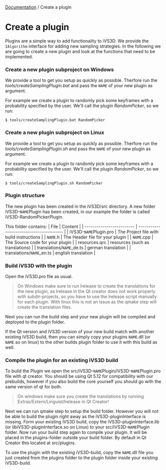 [Documentation](../README.md) / Create a plugin

# Create a plugin
Plugins are a simple way to add functionality to iVS3D. We provide the `IAlgorithm` interface for adding new sampling strategies. In the following we are going to create a new plugin and look at the functions that need to be implemented. 

### Create a new plugin subproject on Windows
We provide a tool to get you setup as quickly as possible. Therfore run the *tools/createSamplingPlugin.bat* and pass the `NAME` of your new plugin as argument.

For example we create a plugin to randomly pick some keyframes with a probability specified by the user. We'll call the plugin _RandomPicker_, so we run:

```shell session
$ tools/createSamplingPlugin.bat RandomPicker
```

### Create a new plugin subproject on Linux
We provide a tool to get you setup as quickly as possible. Therfore run the *tools/createSamplingPlugin.sh* and pass the `NAME` of your new plugin as argument.

For example we create a plugin to randomly pick some keyframes with a probability specified by the user. We'll call the plugin _RandomPicker_, so we run:

```shell session
$ tools/createSamplingPlugin.sh RandomPicker
```

### Plugin structure
The new plugin has been created in the iVS3D/src directory. A new folder iVS3D-`NAME`Plugin has been created, in our example the folder is called iVS3D-RandomPickerPlugin.

This folder contains:
| File                      | Content                                  |
| ------------------------- | ---------------------------------------- |
| iVS3D-`NAME`Plugin.pro    | The Project file with build instructions |
| `NAME`.h                  | The Header file for your plugin          |
| `NAME`.cpp                | The Source code for your plugin          |
| resources.qrc             | resources (such as translations)         |
| translations/`NAME`_de.ts | german translation                       |
| translations/`NAME`_en.ts | english translation                      |

### Build iVS3D with the plugin
Open the iVS3D.pro file as usual.
> On Windows make sure to run lrelease to create the translations for the new plugin, as lrelease in the Qt creator does not work properly with subdir-projects, so you have to use the lrelease script manually for each plugin. With linux this is not an issue as the qmake step will create the translation files.

Next you can run the build step and your new plugin will be compiled and deployed to the plugin folder.

If the Qt version and iVS3D version of your new build match with another existing iVS3D build, then you can simply copy your plugins `NAME`.dll (or `NAME`.so on linux) to the other builds plugin folder to use it with this build as well.

### Compile the plugin for an existing iVS3D build
To build the Plugin we open the src/iVS3D-`NAME`Plugin/iVS3D-`NAME`Plugin.pro file with qt creator. You should be using Qt 5.12 for compatibility with our prebuilds, however if you also build the core yourself you should go with the same version of qt for both.

> On windows make sure you create the translations by running Extras/Extern/Linguist/lrelease in Qt Creator! 

Next we can run qmake step to setup the build folder. However you will not be able to build the plugin right away as the iVS3D-pluginInterface is missing. Form your existing iVS3D build, copy the iVS3D-pluginInterface.lib (or libiVS3D-pluginInterface.so on Linux) to your src/iVS3D-`NAME`Plugin folder. Now run your build step again to compile your plugin. It will be placed in the plugins-folder outside your build folder. By default in Qt Creator this located at src/plugins.

To use the plugin with the existing iVS3D-build, copy the `NAME`.dll file you just created from the plugins folder to the plugin folder inside your existing iVS3D-build.
